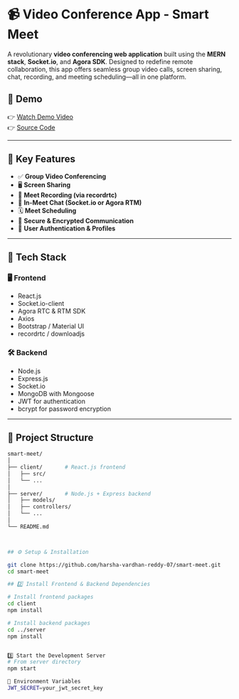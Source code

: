 # 📹 Video Conference App - Smart Meet

A revolutionary **video conferencing web application** built using the **MERN stack**, **Socket.io**, and **Agora SDK**. Designed to redefine remote collaboration, this app offers seamless group video calls, screen sharing, chat, recording, and meeting scheduling—all in one platform.

## 🚀 Demo

👉 [Watch Demo Video](https://drive.google.com/file/d/1cNi-uFaIo0DUnYl8WzB4Q4PGiECvx9X4/view?usp=sharing)  
👉 [Source Code](https://github.com/officialarmannqureshi/smart-meet-app)

---

## 🔑 Key Features

- ✅ **Group Video Conferencing**
- 🖥️ **Screen Sharing**
- 🎥 **Meet Recording (via recordrtc)**
- 💬 **In-Meet Chat (Socket.io or Agora RTM)**
- 🗓️ **Meet Scheduling**
- 🔐 **Secure & Encrypted Communication**
- 👤 **User Authentication & Profiles**

---

## 🧠 Tech Stack

### 🖥 Frontend
- React.js
- Socket.io-client
- Agora RTC & RTM SDK
- Axios
- Bootstrap / Material UI
- recordrtc / downloadjs

### 🛠 Backend
- Node.js
- Express.js
- Socket.io
- MongoDB with Mongoose
- JWT for authentication
- bcrypt for password encryption

---

## 🧩 Project Structure

```bash
smart-meet/
│
├── client/       # React.js frontend
│   ├── src/
│   └── ...
│
├── server/       # Node.js + Express backend
│   ├── models/
│   ├── controllers/
│   └── ...
│
└── README.md



## ⚙️ Setup & Installation

git clone https://github.com/harsha-vardhan-reddy-07/smart-meet.git
cd smart-meet

## 2️⃣ Install Frontend & Backend Dependencies

# Install frontend packages
cd client
npm install

# Install backend packages
cd ../server
npm install


3️⃣ Start the Development Server
# From server directory
npm start

🔐 Environment Variables
JWT_SECRET=your_jwt_secret_key

